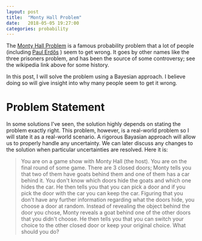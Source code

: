 ```yaml
---
layout: post
title:  "Monty Hall Problem"
date:   2018-05-05 19:27:00
categories: probability
---
```


The [Monty Hall Problem](https://en.wikipedia.org/wiki/Monty_Hall_problem) is a famous probability problem that a lot of people (including [Paul Erdős](https://en.wikipedia.org/wiki/Paul_Erd%C5%91s) ) seem to get wrong. It goes by other names like the three prisoners problem, and has been the source of some controversy; see the wikipedia link above for some history.

In this post, I will solve the problem using a Bayesian approach. I believe doing so will give insight into why many people seem to get it wrong.

# Problem Statement
In some solutions I've seen, the solution highly depends on stating the problem exactly right. This problem, however, is a real-world problem so I will state it as a real-world scenario. A rigorous Bayasian approach will allow us to properly handle any uncertainty. We can later discuss any changes to the solution when particular uncertainties are resolved. Here it is:

> You are on a game show with Monty Hall (the host). You are on the final round of some game. There are 3 closed doors; Monty tells you that two of them have goats behind them and one of them has a car behind it. You don't know which doors hide the goats and which one hides the car. He then tells you that you can pick a door and if you pick the door with the car you can keep the car. Figuring that you don't have any further information regarding what the doors hide, you choose a door at random. Instead of revealing the object behind the door you chose, Monty reveals a goat behind one of the other doors that you didn't choose. He then tells you that you can switch your choice to the other closed door or keep your original choice. What should you do?
